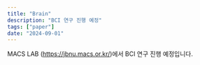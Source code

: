 ```yaml
---
title: "Brain"
description: "BCI 연구 진행 예정"
tags: ["paper"]
date: "2024-09-01"
---
```


<span class="justified-text"> MACS LAB (https://jbnu.macs.or.kr/)에서 BCI 연구 진행 예정입니다. </span>